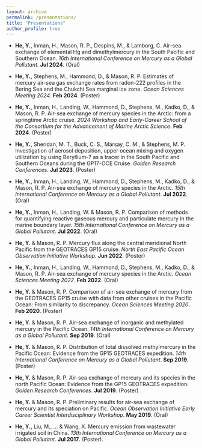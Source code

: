 ```yaml
---
layout: archive
permalink: /presentations/
title: "Presentations"
author_profile: true
---
```


- **He, Y.,** Inman, H., Mason, R. P., Despins, M., & Lamborg, C. Air-sea exchange of elemental Hg and dimethylmercury in the South Pacific and Southern Ocean. _16th International Conference on Mercury as a Global Pollutant_. **Jul 2024**. (Oral)

- **He, Y.,** Stephens, M., Hammond, D., & Mason, R. P. Estimates of mercury air-sea gas exchange rates from radon-222 profiles in the Bering Sea and the Chukchi Sea marginal ice zone. _Ocean Sciences Meeting 2024_. **Feb 2024**. (Poster)

- **He, Y.,** Inman, H., Landing, W., Hammond, D., Stephens, M., Kadko, D., & Mason, R. P. Air-sea exchange of mercury species in the Arctic: from a springtime Arctic cruise. _2024 Workshop and Early-Career School of the Consortium for the Advancement of Marine Arctic Science_. **Feb 2024**. (Poster)

- **He, Y.,** Sheridan, M. T., Buck, C. S., Marsay, C. M., & Stephens, M. P. Investigation of aerosol deposition, upper ocean mixing and oxygen utilization by using Beryllium-7 as a tracer in the South Pacific and Southern Oceans during the GP17-OCE Cruise. _Golden Research Conferences_. **Jul 2023**. (Poster)

- **He, Y.,** Inman, H., Landing, W., Hammond, D., Stephens, M., Kadko, D., & Mason, R. P. Air-sea exchange of mercury species in the Arctic. _15th International Conference on Mercury as a Global Pollutant_. **Jul 2022**. (Oral)

- **He, Y.,** Inman, H., Landing, W. & Mason, R. P. Comparison of methods for quantifying reactive gaseous mercury and particulate mercury in the marine boundary layer. _15th International Conference on Mercury as a Global Pollutant_. **Jul 2022**. (Oral)

- **He, Y.** & Mason, R. P. Mercury flux along the central meridional North Pacific from the GEOTRACES GP15 cruise. _North East Pacific Ocean Observation Initiative Workshop_. **Jun 2022**. (Poster)

- **He, Y.,** Inman, H., Landing, W., Hammond, D., Stephens, M., Kadko, D., & Mason, R. P. Air-sea exchange of mercury species in the Arctic. _Ocean Sciences Meeting 2022_. **Feb 2022**. (Oral)

- **He, Y.** & Mason, R. P. Comparison of air-sea exchange of mercury from the GEOTRACES GP15 cruise with data from other cruises in the Pacific Ocean: From similarity to discrepancy. _Ocean Sciences Meeting 2020_. **Feb 2020**. (Poster)

- **He, Y.** & Mason, R. P. Air-sea exchange of inorganic and methylated mercury in the Pacific Ocean. _14th International Conference on Mercury as a Global Pollutant_. **Sep 2019**. (Oral)

- **He, Y.** & Mason, R. P. Distribution of total dissolved methylmercury in the Pacific Ocean: Evidence from the GP15 GEOTRACES expedition. _14th International Conference on Mercury as a Global Pollutant_. **Sep 2019**. (Poster)

- **He, Y.** & Mason, R. P. Air-sea exchange of mercury and its species in the north Pacific Ocean: Evidence from the GP15 GEOTRACES expedition. _Golden Research Conferences_. **Jul 2019**. (Poster)

- **He, Y.** & Mason, R. P. Preliminary results for air-sea exchange of mercury and its speciation on Pacific. _Ocean Observation Initiative Early Career Scientist Interdisciplinary Workshop_. **May 2019**. (Oral)

- **He, Y.,** Liu, M., ... & Wang, X. Mercury emission from wastewater irrigated soil in China. _13th International Conference on Mercury as a Global Pollutant_. **Jul 2017**. (Poster).




